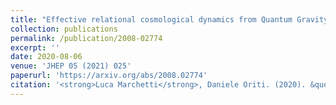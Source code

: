```yaml
---
title: "Effective relational cosmological dynamics from Quantum Gravity"
collection: publications
permalink: /publication/2008-02774
excerpt: ''
date: 2020-08-06
venue: 'JHEP 05 (2021) 025'
paperurl: 'https://arxiv.org/abs/2008.02774'
citation: '<strong>Luca Marchetti</strong>, Daniele Oriti. (2020). &quot;Effective relational cosmological dynamics from Quantum Gravity.&quot'
---
```

